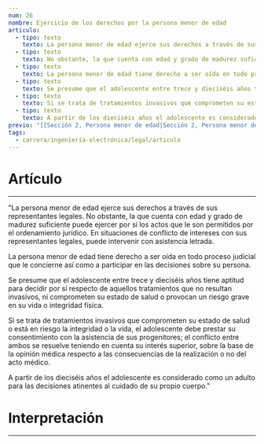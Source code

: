 ```yaml
---
num: 26
nombre: Ejercicio de los derechos por la persona menor de edad
articulo:
  - tipo: texto
    texto: La persona menor de edad ejerce sus derechos a través de sus representantes legales.
  - tipo: texto
    texto: No obstante, la que cuenta con edad y grado de madurez suficiente puede ejercer por sí los actos que le son permitidos por el ordenamiento jurídico. En situaciones de conflicto de intereses con sus representantes legales, puede intervenir con asistencia letrada.
  - tipo: texto
    texto: La persona menor de edad tiene derecho a ser oída en todo proceso judicial que le concierne así como a participar en las decisiones sobre su persona.
  - tipo: texto
    texto: Se presume que el adolescente entre trece y dieciséis años tiene aptitud para decidir por sí respecto de aquellos tratamientos que no resultan invasivos, ni comprometen su estado de salud o provocan un riesgo grave en su vida o integridad física.
  - tipo: texto
    texto: Si se trata de tratamientos invasivos que comprometen su estado de salud o está en riesgo la integridad o la vida, el adolescente debe prestar su consentimiento con la asistencia de sus progenitores; el conflicto entre ambos se resuelve teniendo en cuenta su interés superior, sobre la base de la opinión médica respecto a las consecuencias de la realización o no del acto médico.
  - tipo: texto
    texto: A partir de los dieciséis años el adolescente es considerado como un adulto para las decisiones atinentes al cuidado de su propio cuerpo.
previo: "[[Sección 2, Persona menor de edad|Sección 2, Persona menor de edad]]"
tags:
  - carrera/ingeniería-electrónica/legal/articulo
---
```

# Artículo
---
"La persona menor de edad ejerce sus derechos a través de sus representantes legales.
No obstante, la que cuenta con edad y grado de madurez suficiente puede ejercer por sí los actos que le son permitidos por el ordenamiento jurídico. En situaciones de conflicto de intereses con sus representantes legales, puede intervenir con asistencia letrada.

La persona menor de edad tiene derecho a ser oída en todo proceso judicial que le concierne así como a participar en las decisiones sobre su persona.

Se presume que el adolescente entre trece y dieciséis años tiene aptitud para decidir por sí respecto de aquellos tratamientos que no resultan invasivos, ni comprometen su estado de salud o provocan un riesgo grave en su vida o integridad física.

Si se trata de tratamientos invasivos que comprometen su estado de salud o está en riesgo la integridad o la vida, el adolescente debe prestar su consentimiento con la asistencia de sus progenitores; el conflicto entre ambos se resuelve teniendo en cuenta su interés superior, sobre la base de la opinión médica respecto a las consecuencias de la realización o no del acto médico.

A partir de los dieciséis años el adolescente es considerado como un adulto para las decisiones atinentes al cuidado de su propio cuerpo."

# Interpretación
---
